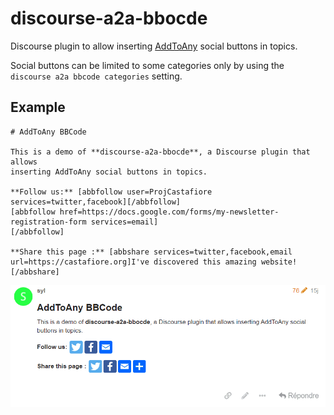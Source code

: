 # discourse-a2a-bbocde

Discourse plugin to allow inserting [AddToAny](https://www.addtoany.com/) social buttons in topics.

Social buttons can be limited to some categories only by using the `discourse a2a bbcode categories` setting.

## Example

```
# AddToAny BBCode

This is a demo of **discourse-a2a-bbocde**, a Discourse plugin that allows 
inserting AddToAny social buttons in topics.

**Follow us:** [abbfollow user=ProjCastafiore services=twitter,facebook][/abbfollow]
[abbfollow href=https://docs.google.com/forms/my-newsletter-registration-form services=email]
[/abbfollow]

**Share this page :** [abbshare services=twitter,facebook,email 
url=https://castafiore.org]I've discovered this amazing website![/abbshare]
```

![](screenshot.png)
